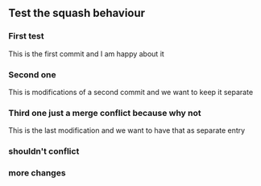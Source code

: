 ## Test the squash behaviour

### First test
This is the first commit and I am happy about it

### Second one
This is modifications of a second commit and we want to keep it separate

### Third one just a merge conflict because why not
This is the last modification and we want to have that as separate entry


### shouldn't conflict


### more changes